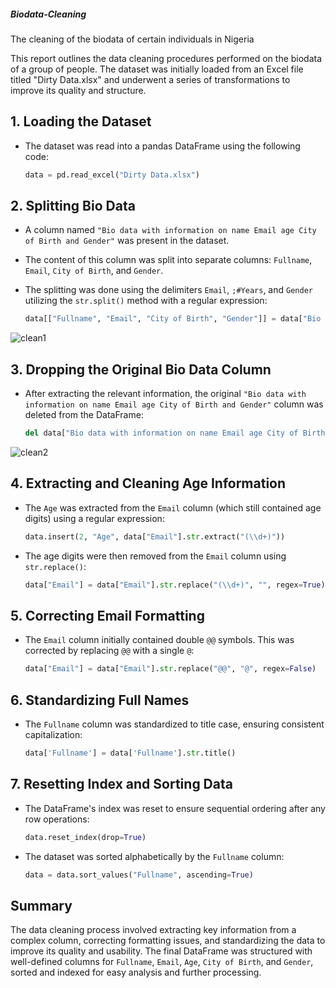 ##### Biodata-Cleaning
The cleaning of the biodata of certain individuals in Nigeria

This report outlines the data cleaning procedures performed on the biodata of a group of people. The dataset was initially loaded from an Excel file titled "Dirty Data.xlsx" and underwent a series of transformations to improve its quality and structure.

## 1. Loading the Dataset
- The dataset was read into a pandas DataFrame using the following code:
  
  ```python
  data = pd.read_excel("Dirty Data.xlsx")
  ```

## 2. Splitting Bio Data
- A column named `"Bio data with information on name Email age City of Birth and Gender"` was present in the dataset.
- The content of this column was split into separate columns: `Fullname`, `Email`, `City of Birth`, and `Gender`.
- The splitting was done using the delimiters `Email`, `;#Years`, and `Gender` utilizing the `str.split()` method with a regular expression:

  ```python
  data[["Fullname", "Email", "City of Birth", "Gender"]] = data["Bio data with information on name Email age City of Birth and Gender"].str.split(r"Email|;#Years|Gender", expand=True)
  ```
![clean1](https://github.com/user-attachments/assets/869af913-41f1-46ef-9914-6aa59055df27)

## 3. Dropping the Original Bio Data Column
- After extracting the relevant information, the original `"Bio data with information on name Email age City of Birth and Gender"` column was deleted from the DataFrame:

  ```python
  del data["Bio data with information on name Email age City of Birth and Gender"]
  ```
![clean2](https://github.com/user-attachments/assets/481d1bc6-2c1c-435c-ad55-e9700d625f2e)

## 4. Extracting and Cleaning Age Information
- The `Age` was extracted from the `Email` column (which still contained age digits) using a regular expression:

  ```python
  data.insert(2, "Age", data["Email"].str.extract("(\\d+)"))
  ```

- The age digits were then removed from the `Email` column using `str.replace()`:

  ```python
  data["Email"] = data["Email"].str.replace("(\\d+)", "", regex=True)
  ```

## 5. Correcting Email Formatting
- The `Email` column initially contained double `@@` symbols. This was corrected by replacing `@@` with a single `@`:

  ```python
  data["Email"] = data["Email"].str.replace("@@", "@", regex=False)
  ```

## 6. Standardizing Full Names
- The `Fullname` column was standardized to title case, ensuring consistent capitalization:

  ```python
  data['Fullname'] = data['Fullname'].str.title()
  ```

## 7. Resetting Index and Sorting Data
- The DataFrame's index was reset to ensure sequential ordering after any row operations:

  ```python
  data.reset_index(drop=True)
  ```

- The dataset was sorted alphabetically by the `Fullname` column:

  ```python
  data = data.sort_values("Fullname", ascending=True)
  ```

## Summary
The data cleaning process involved extracting key information from a complex column, correcting formatting issues, and standardizing the data to improve its quality and usability. The final DataFrame was structured with well-defined columns for `Fullname`, `Email`, `Age`, `City of Birth`, and `Gender`, sorted and indexed for easy analysis and further processing.

